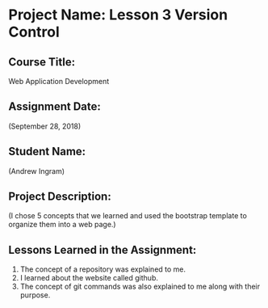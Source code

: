 # Project Name:  Lesson 3 Version Control


## Course Title:
Web Application Development

## Assignment Date:  
(September 28, 2018)

## Student Name:  
(Andrew Ingram)

## Project Description:
(I chose 5 concepts that we learned and used the bootstrap template to organize them into a web page.)

## Lessons Learned in the Assignment:
1. The concept of a repository was explained to me.
2. I learned about the website called github.
3. The concept of git commands was also explained to me along with their purpose.

